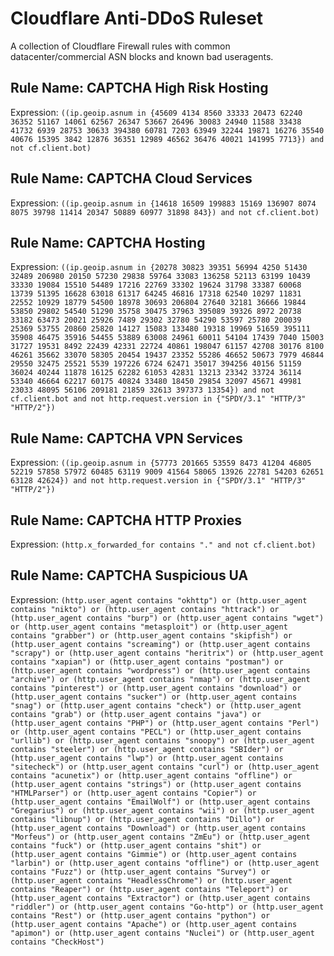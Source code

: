 # Cloudflare Anti-DDoS Ruleset
A collection of Cloudflare Firewall rules with common datacenter/commercial ASN blocks and known bad useragents.

## Rule Name: CAPTCHA High Risk Hosting

Expression: `((ip.geoip.asnum in {45609 4134 8560 33333 20473 62240 36352 51167 14061 62567 26347 53667 26496 30083 24940 11588 33438 41732 6939 28753 30633 394380 60781 7203 63949 32244 19871 16276 35540 40676 15395 3842 12876 36351 12989 46562 36476 40021 141995 7713}) and not cf.client.bot)`


## Rule Name: CAPTCHA Cloud Services

Expression: `((ip.geoip.asnum in {14618 16509 199883 15169 136907 8074 8075 39798 11414 20347 50889 60977 31898 843}) and not cf.client.bot)`


## Rule Name: CAPTCHA Hosting

Expression: `((ip.geoip.asnum in {20278 30823 39351 56994 4250 51430 32489 206980 20150 57230 29838 59764 33083 136258 52113 63199 10439 33330 19084 15510 54489 17216 22769 33302 19624 31798 33387 60068 13739 51395 16628 63018 61317 64245 46816 17318 62540 10297 11831 22552 10929 18779 54500 18978 30693 206804 27640 32181 36666 19844 53850 29802 54540 51290 35758 30475 37963 395089 39326 8972 20738 33182 63473 20021 25926 7489 29302 32780 54290 53597 25780 200039 25369 53755 20860 25820 14127 15083 133480 19318 19969 51659 395111 35908 46475 35916 54455 53889 63008 24961 60011 54104 17439 7040 15003 31727 19531 8492 22439 42331 22724 40861 198047 61157 42708 30176 8100 46261 35662 33070 58305 20454 19437 23352 55286 46652 50673 7979 46844 29550 32475 25521 5539 197226 6724 62471 35017 394256 40156 51159 36024 40244 11878 16125 62282 61053 42831 13213 23342 33724 36114 53340 46664 62217 60175 40824 33480 18450 29854 32097 45671 49981 23033 48095 56106 209181 21859 32613 397373 13354}) and not cf.client.bot and not http.request.version in {"SPDY/3.1" "HTTP/3" "HTTP/2"})`


## Rule Name: CAPTCHA VPN Services

Expression: `((ip.geoip.asnum in {57773 201665 53559 8473 41204 46805 52219 57858 57972 60485 63119 9009 41564 58065 13926 22781 54203 62651 63128 42624}) and not http.request.version in {"SPDY/3.1" "HTTP/3" "HTTP/2"})`


## Rule Name: CAPTCHA HTTP Proxies

Expression: `(http.x_forwarded_for contains "." and not cf.client.bot)`


## Rule Name: CAPTCHA Suspicious UA

Expression: `(http.user_agent contains "okhttp") or (http.user_agent contains "nikto") or (http.user_agent contains "httrack") or (http.user_agent contains "burp") or (http.user_agent contains "wget") or (http.user_agent contains "metasploit") or (http.user_agent contains "grabber") or (http.user_agent contains "skipfish") or (http.user_agent contains "screaming") or (http.user_agent contains "scrapy") or (http.user_agent contains "heritrix") or (http.user_agent contains "xapian") or (http.user_agent contains "postman") or (http.user_agent contains "wordpress") or (http.user_agent contains "archive") or (http.user_agent contains "nmap") or (http.user_agent contains "pinterest") or (http.user_agent contains "download") or (http.user_agent contains "sucker") or (http.user_agent contains "snag") or (http.user_agent contains "check") or (http.user_agent contains "grab") or (http.user_agent contains "java") or (http.user_agent contains "PHP") or (http.user_agent contains "Perl") or (http.user_agent contains "PECL") or (http.user_agent contains "urllib") or (http.user_agent contains "snoopy") or (http.user_agent contains "steeler") or (http.user_agent contains "SBIder") or (http.user_agent contains "lwp") or (http.user_agent contains "sitecheck") or (http.user_agent contains "curl") or (http.user_agent contains "acunetix") or (http.user_agent contains "offline") or (http.user_agent contains "strings") or (http.user_agent contains "HTMLParser") or (http.user_agent contains "Copier") or (http.user_agent contains "EmailWolf") or (http.user_agent contains "Gregarius") or (http.user_agent contains "wii") or (http.user_agent contains "libnup") or (http.user_agent contains "Dillo") or (http.user_agent contains "Download") or (http.user_agent contains "Morfeus") or (http.user_agent contains "ZmEu") or (http.user_agent contains "fuck") or (http.user_agent contains "shit") or (http.user_agent contains "Gimmie") or (http.user_agent contains "larbin") or (http.user_agent contains "offline") or (http.user_agent contains "Fuzz") or (http.user_agent contains "Survey") or (http.user_agent contains "HeadlessChrome") or (http.user_agent contains "Reaper") or (http.user_agent contains "Teleport") or (http.user_agent contains "Extractor") or (http.user_agent contains "riddler") or (http.user_agent contains "Go-http") or (http.user_agent contains "Rest") or (http.user_agent contains "python") or (http.user_agent contains "Apache") or (http.user_agent contains "apimon") or (http.user_agent contains "Nuclei") or (http.user_agent contains "CheckHost")`
